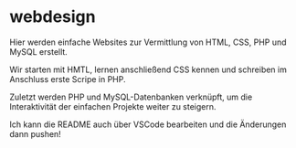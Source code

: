 # webdesign
Hier werden einfache Websites zur Vermittlung von HTML, CSS, PHP und MySQL erstellt.

Wir starten mit HMTL, lernen anschließend CSS kennen und schreiben im Anschluss erste Scripe in PHP.

Zuletzt werden PHP und MySQL-Datenbanken verknüpft, um die Interaktivität der einfachen Projekte weiter zu steigern.

Ich kann die README auch über VSCode bearbeiten und die Änderungen dann pushen!

